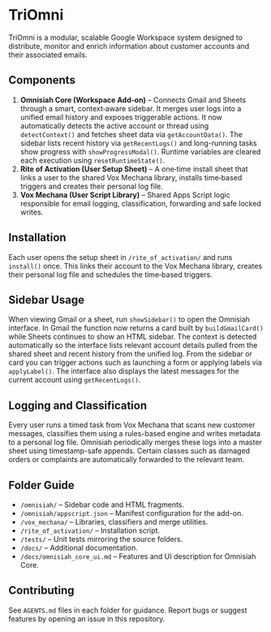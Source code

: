 # TriOmni

TriOmni is a modular, scalable Google Workspace system designed to distribute, monitor and enrich information about customer accounts and their associated emails.

## Components

1. **Omnisiah Core (Workspace Add‑on)** – Connects Gmail and Sheets through a smart, context‑aware sidebar. It merges user logs into a unified email history and exposes triggerable actions. It now automatically detects the active account or thread using `detectContext()` and fetches sheet data via `getAccountData()`. The sidebar lists recent history via `getRecentLogs()` and long-running tasks show progress with `showProgressModal()`. Runtime variables are cleared each execution using `resetRuntimeState()`.
2. **Rite of Activation (User Setup Sheet)** – A one‑time install sheet that links a user to the shared Vox Mechana library, installs time‑based triggers and creates their personal log file.
3. **Vox Mechana (User Script Library)** – Shared Apps Script logic responsible for email logging, classification, forwarding and safe locked writes.

## Installation

Each user opens the setup sheet in `/rite_of_activation/` and runs `install()` once. This links their account to the Vox Mechana library, creates their personal log file and schedules the time‑based triggers.

## Sidebar Usage

When viewing Gmail or a sheet, run `showSidebar()` to open the Omnisiah interface. In Gmail the function now returns a card built by `buildGmailCard()` while Sheets continues to show an HTML sidebar. The context is detected automatically so the interface lists relevant account details pulled from the shared sheet and recent history from the unified log. From the sidebar or card you can trigger actions such as launching a form or applying labels via `applyLabel()`. The interface also displays the latest messages for the current account using `getRecentLogs()`.

## Logging and Classification

Every user runs a timed task from Vox Mechana that scans new customer messages, classifies them using a rules-based engine and writes metadata to a personal log file. Omnisiah periodically merges these logs into a master sheet using timestamp-safe appends. Certain classes such as damaged orders or complaints are automatically forwarded to the relevant team.

## Folder Guide

- `/omnisiah/` – Sidebar code and HTML fragments.
- `/omnisiah/appscript.json` – Manifest configuration for the add-on.
- `/vox_mechana/` – Libraries, classifiers and merge utilities.
- `/rite_of_activation/` – Installation script.
- `/tests/` – Unit tests mirroring the source folders.
- `/docs/` – Additional documentation.
- `/docs/omnisiah_core_ui.md` – Features and UI description for Omnisiah Core.

## Contributing

See `AGENTS.md` files in each folder for guidance. Report bugs or suggest features by opening an issue in this repository.
